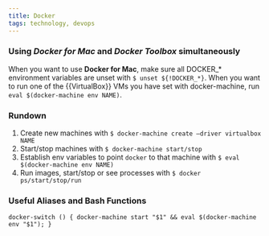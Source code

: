 ```yaml
---
title: Docker
tags: technology, devops
---
```


### Using *Docker for Mac* and *Docker Toolbox* simultaneously
When you want to use **Docker for Mac**, make sure all DOCKER\_\* environment variables are unset with `$ unset ${!DOCKER_*}`. When you want to run one of the {{VirtualBox}} VMs you have set with docker-machine, run `eval $(docker-machine env NAME)`.

### Rundown
1. Create new machines with `$ docker-machine create —driver virtualbox NAME`
1. Start/stop machines with `$ docker-machine start/stop`
1. Establish env variables to point `docker` to that machine with `$ eval $(docker-machine env NAME)`
1. Run images, start/stop or see processes with `$ docker ps/start/stop/run`

### Useful Aliases and Bash Functions
`
docker-switch () { docker-machine start "$1" && eval $(docker-machine env "$1"); }
`
